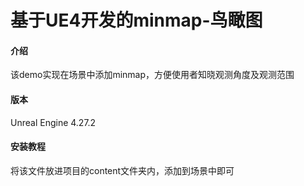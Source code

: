 基于UE4开发的minmap-鸟瞰图
===

#### 介绍
该demo实现在场景中添加minmap，方便使用者知晓观测角度及观测范围

#### 版本
Unreal Engine 4.27.2


#### 安装教程

将该文件放进项目的content文件夹内，添加到场景中即可
